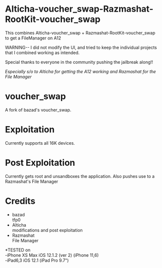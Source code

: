 # Alticha-voucher_swap-Razmashat-RootKit-voucher_swap
This combines Alticha-voucher_swap + Razmashat-RootKit-voucher_swap to get a FileManager on A12

WARNING-- I did not modify the UI, and tried to keep the individual projects that I combined working as intended. 

Special thanks to everyone in the community pushing the jailbreak along!!

*Especially s/o to Alticha for getting the A12 working and Razmashat for the File Manager*

# voucher_swap
A fork of bazad's voucher_swap.
<br>
# Exploitation
Currently supports all 16K devices.
<br>
# Post Exploitation
Currently gets root and unsandboxes the application.
Also pushes use to a Razmashat's File Manager
# Credits
- bazad
<br>tfp0
- Alticha
<br>modifications and post exploitation
- Razmashat
<br>File Manager

*TESTED on 
<br>-iPhone XS Max iOS 12.1.2 (ver 2) (iPhone 11,6)
<br>-iPad6,3 iOS 12.1 (iPad Pro 9.7")
